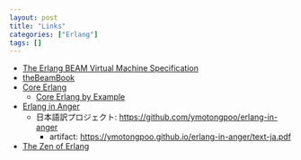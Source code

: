 ```yaml
---
layout: post
title: "Links"
categories: ["Erlang"]
tags: []
---
```


- [The Erlang BEAM Virtual Machine Specification](http://www.cs-lab.org/historical_beam_instruction_set.html)
- [theBeamBook](https://blog.stenmans.org/theBeamBook/)
- [Core Erlang](https://www.it.uu.se/research/group/hipe/cerl/)
  - [Core Erlang by Example](https://www.erlang.org/blog/core-erlang-by-example/)
- [Erlang in Anger](http://www.erlang-in-anger.com/)
  - 日本語訳プロジェクト: https://github.com/ymotongpoo/erlang-in-anger
    - artifact: https://ymotongpoo.github.io/erlang-in-anger/text-ja.pdf
- [The Zen of Erlang](https://ferd.ca/the-zen-of-erlang.html)
